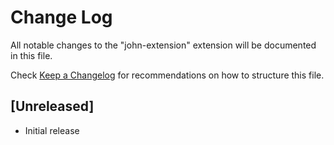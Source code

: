 # Change Log

All notable changes to the "john-extension" extension will be documented in this file.

Check [Keep a Changelog](http://keepachangelog.com/) for recommendations on how to structure this file.

## [Unreleased]

- Initial release